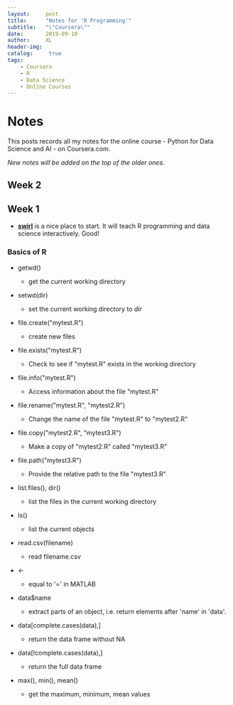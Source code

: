 ```yaml
---
layout:     post
title:      "Notes for 'R Programming'"
subtitle:   "\"Coursera\""
date:       2019-09-10
author:     XL
header-img: 
catalog: 	 true
tags:
    - Coursera
    - R
    - Data Science
    - Online Courses
---
```

# Notes 

This posts records all my notes for the online course - Python for Data Science and AI - on Coursera.com.

*New notes will be added on the top of the older ones.*


## Week 2


## Week 1

- [**swirl**](https://swirlstats.com/) is a nice place to start. It will teach R programming and data science interactively. Good!

### Basics of R

- getwd()
	- get the current working directory

- setwd(dir)
	- set the current working directory to *dir*

- file.create("mytest.R")
	- create new files

- file.exists("mytest.R")
	- Check to see if "mytest.R" exists in the working directory

- file.info("mytest.R")
	- Access information about the file "mytest.R"

- file.rename("mytest.R", "mytest2.R")
	- Change the name of the file "mytest.R" to "mytest2.R"

- file.copy("mytest2.R", "mytest3.R")
	- Make a copy of "mytest2.R" called "mytest3.R"

- file.path("mytest3.R")
	- Provide the relative path to the file "mytest3.R"

- list.files(), dir()
	- list the files in the current working directory

- ls()
	- list the current objects

- read.csv(filename)
	- read filename.csv

- <-
	- equal to '=' in MATLAB

- data$name
	- extract parts of an object, i.e. return elements after 'name' in 'data'.

- data[complete.cases(data),]
	- return the data frame without NA

- data[!complete.cases(data),]
	- return the full data frame

- max(), min(), mean()
	- get the maximum, minimum, mean values

